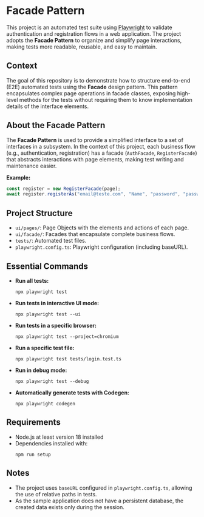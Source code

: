 # Facade Pattern

This project is an automated test suite using [Playwright](https://playwright.dev/) to validate authentication and registration flows in a web application. The project adopts the **Facade Pattern** to organize and simplify page interactions, making tests more readable, reusable, and easy to maintain.

## Context

The goal of this repository is to demonstrate how to structure end-to-end (E2E) automated tests using the **Facade** design pattern. This pattern encapsulates complex page operations in facade classes, exposing high-level methods for the tests without requiring them to know implementation details of the interface elements.

## About the Facade Pattern

The **Facade Pattern** is used to provide a simplified interface to a set of interfaces in a subsystem. In the context of this project, each business flow (e.g., authentication, registration) has a facade (`AuthFacade`, `RegisterFacade`) that abstracts interactions with page elements, making test writing and maintenance easier.

**Example:**
```typescript
const register = new RegisterFacade(page);
await register.registerAs("email@teste.com", "Name", "password", "password");
```

## Project Structure

- `ui/pages/`: Page Objects with the elements and actions of each page.
- `ui/facade/`: Facades that encapsulate complete business flows.
- `tests/`: Automated test files.
- `playwright.config.ts`: Playwright configuration (including baseURL).

## Essential Commands

- **Run all tests:**
  ```
  npx playwright test
  ```

- **Run tests in interactive UI mode:**
  ```
  npx playwright test --ui
  ```

- **Run tests in a specific browser:**
  ```
  npx playwright test --project=chromium
  ```

- **Run a specific test file:**
  ```
  npx playwright test tests/login.test.ts
  ```

- **Run in debug mode:**
  ```
  npx playwright test --debug
  ```

- **Automatically generate tests with Codegen:**
  ```
  npx playwright codegen
  ```

## Requirements

- Node.js at least version 18 installed
- Dependencies installed with:
  ```
  npm run setup
  ```

## Notes

- The project uses `baseURL` configured in `playwright.config.ts`, allowing the use of relative paths in tests.
- As the sample application does not have a persistent database, the created data exists only during the session.
